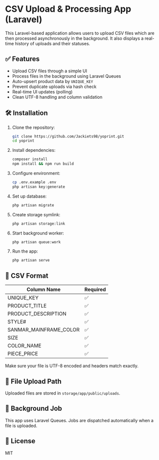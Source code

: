 # CSV Upload & Processing App (Laravel)

This Laravel-based application allows users to upload CSV files which are then processed asynchronously in the background. It also displays a real-time history of uploads and their statuses.

## ✅ Features

- Upload CSV files through a simple UI
- Process files in the background using Laravel Queues
- Auto-upsert product data by `UNIQUE_KEY`
- Prevent duplicate uploads via hash check
- Real-time UI updates (polling)
- Clean UTF-8 handling and column validation

## 🛠 Installation

1. Clone the repository:
    ```bash
    git clone https://github.com/Jackiets98/yoprint.git
    cd yoprint
    ```

2. Install dependencies:
    ```bash
    composer install
    npm install && npm run build
    ```

3. Configure environment:
    ```bash
    cp .env.example .env
    php artisan key:generate
    ```

4. Set up database:
    ```bash
    php artisan migrate
    ```

5. Create storage symlink:
    ```bash
    php artisan storage:link
    ```

6. Start background worker:
    ```bash
    php artisan queue:work
    ```

7. Run the app:
    ```bash
    php artisan serve
    ```

## 🧪 CSV Format

| Column Name           | Required |
|-----------------------|----------|
| UNIQUE_KEY            | ✅       |
| PRODUCT_TITLE         | ✅       |
| PRODUCT_DESCRIPTION   | ✅       |
| STYLE#                | ✅       |
| SANMAR_MAINFRAME_COLOR| ✅       |
| SIZE                  | ✅       |
| COLOR_NAME            | ✅       |
| PIECE_PRICE           | ✅       |

Make sure your file is UTF-8 encoded and headers match exactly.

## 📂 File Upload Path

Uploaded files are stored in `storage/app/public/uploads`.

## 🔧 Background Job

This app uses Laravel Queues. Jobs are dispatched automatically when a file is uploaded.

## 📜 License

MIT
